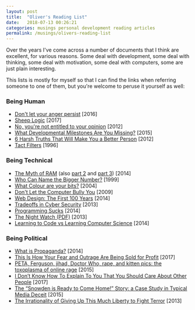 ```yaml
---
layout: post
title:  "Oliver's Reading List"
date:   2018-07-13 00:26:21
categories: musings personal development reading articles
permalink: /musings/olivers-reading-list
---
```


Over the years I've come across a number of documents that I think are excellent, for various reasons.
Some deal with development, some deal with thinking, some deal with motivation, some deal with computers, some are just plain interesting.

This lists is mostly for myself so that I can find the links when referring someone to one of them, but you're welcome to peruse it yourself as well:


### Being Human

- [Don't let your anger persist](https://www.julian.com/blog/persistent-anger) [2016]
- [Sheep Logic](http://www.epsilontheory.com/sheep-logic/) [2017]
- [No, you're not entitled to your opinion](https://theconversation.com/no-youre-not-entitled-to-your-opinion-9978) [2012]
- [What Developmental Milestones Are You Missing?](http://slatestarcodex.com/2015/11/03/what-developmental-milestones-are-you-missing/) [2015]
- [6 Harsh Truths That Will Make You a Better Person](http://www.cracked.com/blog/6-harsh-truths-that-will-make-you-better-person/) [2012]
- [Tact Filters](http://www.mit.edu/~jcb/tact.html) [1996]

### Being Technical

- [The Myth of RAM](http://www.ilikebigbits.com/blog/2014/4/21/the-myth-of-ram-part-i) (also [part 2](http://www.ilikebigbits.com/blog/2014/4/28/the-myth-of-ram-part-ii) and [part 3](http://www.ilikebigbits.com/blog/2014/4/29/the-myth-of-ram-part-iii)) [2014]
- [Who Can Name the Bigger Number?](https://www.scottaaronson.com/writings/bignumbers.html) [1999]
- [What Colour are your bits?](http://ansuz.sooke.bc.ca/entry/23) [2004]
- [Don't Let the Computer Bully You](http://www.oualline.com/practical.programmer/bully.html) [2009]
- [Web Design: The First 100 Years](http://idlewords.com/talks/web_design_first_100_years.htm) [2014]
- [Tradeoffs in Cyber Security](http://geer.tinho.net/geer.uncc.9x13.txt) [2013]
- [Programming Sucks](http://www.stilldrinking.org/programming-sucks) [2014]
- [The Night Watch (PDF)](https://www.usenix.org/system/files/1311_05-08_mickens.pdf) [2013]
- [Learning to Code vs Learning Computer Science](https://shkspr.mobi/blog/2014/02/learning-to-code-vs-learning-computer-science/) [2014]

### Being Political

- [What is Propaganda?](https://sanromero.wordpress.com/2014/03/21/what-is-propaganda-part-1/) [2014]
- [This Is How Your Fear and Outrage Are Being Sold for Profit](https://medium.com/@tobiasrose/the-enemy-in-our-feeds-e86511488de) [2017]
- [PETA, Ferguson, jihad, Doctor Who, rape, and kitten pics: the toxoplasma of online rage](https://www.newstatesman.com/sci-tech/2015/01/peta-ferguson-jihad-doctor-who-rape-and-kitten-pics-toxoplasma-online-rage) [2015]
- [I Don’t Know How To Explain To You That You Should Care About Other People](https://www.huffingtonpost.com/entry/i-dont-know-how-to-explain-to-you-that-you-should_us_59519811e4b0f078efd98440) [2017]
- [The “Snowden is Ready to Come Home!” Story: a Case Study in Typical Media Deceit](https://theintercept.com/2015/03/04/snowden-wants-come-home-stories-case-study-media-deceit/) [2015]
- [The Irrationality of Giving Up This Much Liberty to Fight Terror](https://www.theatlantic.com/politics/archive/2013/06/the-irrationality-of-giving-up-this-much-liberty-to-fight-terror/276695/) [2013]

